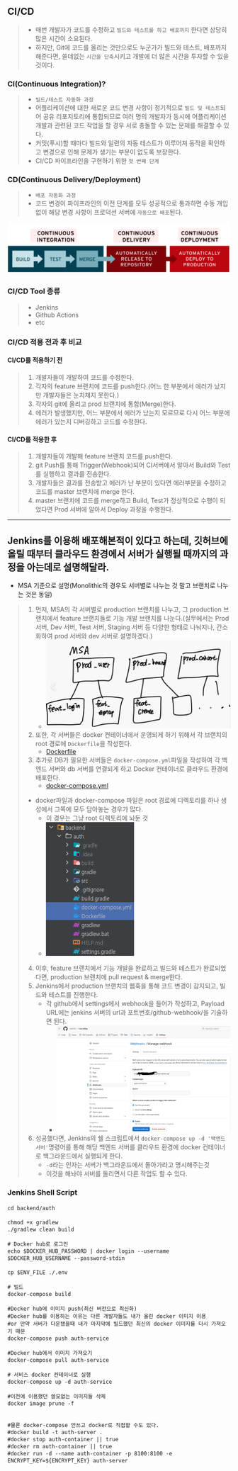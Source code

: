## CI/CD
> - 매번 개발자가 코드를 수정하고 `빌드와 테스트를 하고 배포까지` 한다면 상당히 많은 시간이 소요된다.
> - 하지만, Git에 코드를 올리는 것만으로도 누군가가 빌드와 테스트, 배포까지 해준다면, 쓸데없는 `시간을 단축`시키고 개발에 더 많은 시간을 투자할 수 있을 것이다.

### CI(Continuous Integration)?
> - `빌드/테스트 자동화 과정`
> - 어플리케이션에 대한 새로운 코드 변경 사항이 정기적으로 `빌드 및 테스트`되어 공유 리포지토리에 통합되므로 여러 명의 개발자가 동시에 어플리케이션 개발과 관련된 코드 작업을 할 경우 서로 충돌할 수 있는 문제를 해결할 수 있다.
> - 커밋(푸시)할 때마다 빌드와 일련의 자동 테스트가 이루어져 동작을 확인하고 변경으로 인해 문제가 생기는 부분이 없도록 보장한다.
> - CI/CD 파이프라인을 구현하기 위한 `첫 번째 단계`

### CD(Continuous Delivery/Deployment)
> - `배포 자동화 과정`
> - 코드 변경이 파이프라인의 이전 단계를 모두 성공적으로 통과하면 수동 개입 없이 해당 변경 사항이 프로덕션 서버에 `자동으로 배포`된다.

![img.png](img.png)

### CI/CD Tool 종류
> - Jenkins
> - Github Actions
> - etc

### CI/CD 적용 전과 후 비교
#### CI/CD를 적용하기 전
> 1. 개발자들이 개발하여 코드를 수정한다.
> 2. 각자의 feature 브랜치에 코드를 push한다.(어느 한 부분에서 에러가 났지만 개발자들은 눈치채지 못한다.)
> 3. 각자의 git에 올리고 prod 브랜치에 통합(Merge)한다.
> 4. 에러가 발생했지만, 어느 부분에서 에러가 났는지 모르므로 다시 어느 부분에 에러가 있는지 디버깅하고 코드를 수정한다.

#### CI/CD를 적용한 후
> 1. 개발자들이 개발해 feature 브랜치 코드를 push한다.
> 2. git Push를 통해 Trigger(Webhook)되어 CI서버에서 알아서 Build와 Test를 실행하고 결과를 전송한다.
> 3. 개발자들은 결과를 전송받고 에러가 난 부분이 있다면 에러부분을 수정하고 코드를 master 브랜치에 merge 한다.
> 4. master 브랜치에 코드를 merge하고 Build, Test가 정상적으로 수행이 되었다면 Prod 서버에 알아서 Deploy 과정을 수행한다.

---

## Jenkins를 이용해 배포해본적이 있다고 하는데, 깃허브에 올릴 때부터 클라우드 환경에서 서버가 실행될 때까지의 과정을 아는데로 설명해달라.
- MSA 기준으로 설명(Monolithic의 경우도 서버별로 나누는 것 말고 브랜치로 나누는 것은 동일)
> 1. 먼저, MSA의 각 서버별로 production 브랜치를 나누고, 그 production 브랜치에서 feature 브랜치들로 기능 개발 브랜치를 나눈다.(실무에서는 Prod 서버, Dev 서버, Test 서버, Staging 서버 등 다양한 형태로 나눠지나, 간소화하여 prod 서버와 dev 서버로 설명하겠다.)
>    - ![img_2.png](img_2.png)
> 2. 또한, 각 서버들은 docker 컨테이너에서 운영되게 하기 위해서 각 브랜치의 root 경로에 `Dockerfile`을 작성한다.
>    - [Dockerfile](Dockerfile)
> 3. 추가로 DB가 필요한 서버들은 `docker-compose.yml`파일을 작성하여 각 백엔드 서버와 db 서버를 연결되게 하고 Docker 컨테이너로 클라우드 환경에 배포한다.
>    - [docker-compose.yml](docker-compose.yml)
> - docker파일과 docker-compose 파일은 root 경로에 디렉토리를 하나 생성에서 그쪽에 모두 담아놓는 경우가 많다.
>   - 이 경우는 그냥 root 디렉토리에 놔둔 것
>   - ![img_1.png](img_1.png)
> 4. 이후, feature 브랜치에서 기능 개발을 완료하고 빌드와 테스트가 완료되었다면, production 브랜치에 pull request & merge한다.
> 5. Jenkins에서 production 브랜치의 웹훅을 통해 코드 변경이 감지되고, 빌드와 테스트를 진행한다.
>    - 각 github에서 settings에서 webhook을 들어가 작성하고, Payload URL에는 jenkins 서버의 url과 포트번호/github-webhook/을 기술하면 된다.
>      - ![img_3.png](img_3.png)
> 6. 성공했다면, Jenkins의 쉘 스크립트에서 `docker-compose up -d '백엔드 서버'`명령어를 통해 해당 백엔드 서버를 클라우드 환경에 docker 컨테이너로 백그라운드에서 실행되게 한다.
>    - `-d`라는 인자는 서버가 백그라운드에서 돌아가라고 명시해주는것
>    - 이것을 해놔야 서버를 돌리면서 다른 작업도 할 수 있다.

### Jenkins Shell Script
```shell
cd backend/auth

chmod +x gradlew
./gradlew clean build

# Docker hub로 로그인
echo $DOCKER_HUB_PASSWORD | docker login --username $DOCKER_HUB_USERNAME --password-stdin

cp $ENV_FILE ./.env

# 빌드
docker-compose build

#Docker hub에 이미지 push(최신 버전으로 최신화)
#Docker hub를 이용하는 이유는 다른 개발자들도 내가 올린 docker 이미지 이용
#or 만약 서버가 다운됐을때 내가 마지막에 빌드했던 최신의 docker 이미지를 다시 가져오기 때문
docker-compose push auth-service

#Docker hub에서 이미지 가져오기
docker-compose pull auth-service

# 서비스 docker 컨테이너로 실행
docker-compose up -d auth-service

#이전에 이용했던 쓸모없는 이미지들 삭제
docker image prune -f


#물론 docker-compose 안쓰고 docker로 직접할 수도 있다.
#docker build -t auth-server .
#docker stop auth-container || true
#docker rm auth-container || true
#docker run -d --name auth-container -p 8100:8100 -e ENCRYPT_KEY=${ENCRYPT_KEY} auth-server
```